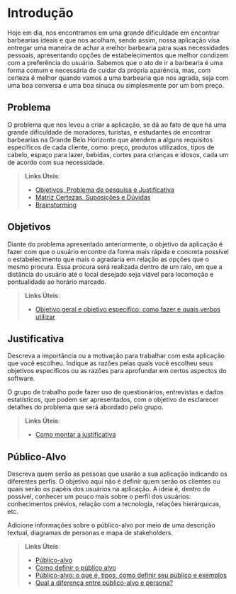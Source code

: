 # Introdução
Hoje em dia, nos encontramos em uma grande dificuldade em encontrar barbearias ideais e que nos acolham, sendo assim, nossa aplicação visa entregar uma maneira de achar a melhor barbearia para suas necessidades pessoais, apresentando opções de estabelecimentos que melhor condizem com a preferência do usuário. Sabemos que o ato de ir a barbearia é uma forma comum e necessária de cuidar da própria aparência, mas, com certeza é melhor quando vamos a uma barbearia que nos agrada, seja com uma boa conversa e uma boa sinuca ou simplesmente por um bom preço.

## Problema
O problema que nos levou a criar a aplicação, se dá ao fato de que há uma grande dificuldade de moradores, turistas, e estudantes de encontrar barbearias na Grande Belo Horizonte que atendem a alguns requisitos específicos de cada cliente, como: preço, produtos utilizados, tipos de cabelo, espaço para lazer, bebidas, cortes para crianças e idosos, cada um de acordo com sua necessidade.

> **Links Úteis**:
> - [Objetivos, Problema de pesquisa e Justificativa](https://medium.com/@versioparole/objetivos-problema-de-pesquisa-e-justificativa-c98c8233b9c3)
> - [Matriz Certezas, Suposições e Dúvidas](https://medium.com/educa%C3%A7%C3%A3o-fora-da-caixa/matriz-certezas-suposi%C3%A7%C3%B5es-e-d%C3%BAvidas-fa2263633655)
> - [Brainstorming](https://www.euax.com.br/2018/09/brainstorming/)

## Objetivos

Diante do problema apresentado anteriormente, o objetivo da aplicação é fazer com que o usuário encontre da forma mais rápida e concreta possível o estabelecimento que mais o agradaria em relação as opções que o mesmo procura. Essa procura será realizada dentro de um raio, em que a distância do usuário até o local desejado seja viável para locomoção e pontualidade ao horário marcado.
 
> **Links Úteis**:
> - [Objetivo geral e objetivo específico: como fazer e quais verbos utilizar](https://blog.mettzer.com/diferenca-entre-objetivo-geral-e-objetivo-especifico/)

## Justificativa

Descreva a importância ou a motivação para trabalhar com esta aplicação que você escolheu. Indique as razões pelas quais você escolheu seus objetivos específicos ou as razões para aprofundar em certos aspectos do software.

O grupo de trabalho pode fazer uso de questionários, entrevistas e dados estatísticos, que podem ser apresentados, com o objetivo de esclarecer detalhes do problema que será abordado pelo grupo.

> **Links Úteis**:
> - [Como montar a justificativa](https://guiadamonografia.com.br/como-montar-justificativa-do-tcc/)

## Público-Alvo

Descreva quem serão as pessoas que usarão a sua aplicação indicando os diferentes perfis. O objetivo aqui não é definir quem serão os clientes ou quais serão os papéis dos usuários na aplicação. A ideia é, dentro do possível, conhecer um pouco mais sobre o perfil dos usuários: conhecimentos prévios, relação com a tecnologia, relações
hierárquicas, etc.

Adicione informações sobre o público-alvo por meio de uma descrição textual, diagramas de personas e mapa de stakeholders.

> **Links Úteis**:
> - [Público-alvo](https://blog.hotmart.com/pt-br/publico-alvo/)
> - [Como definir o público alvo](https://exame.com/pme/5-dicas-essenciais-para-definir-o-publico-alvo-do-seu-negocio/)
> - [Público-alvo: o que é, tipos, como definir seu público e exemplos](https://klickpages.com.br/blog/publico-alvo-o-que-e/)
> - [Qual a diferença entre público-alvo e persona?](https://rockcontent.com/blog/diferenca-publico-alvo-e-persona/)
